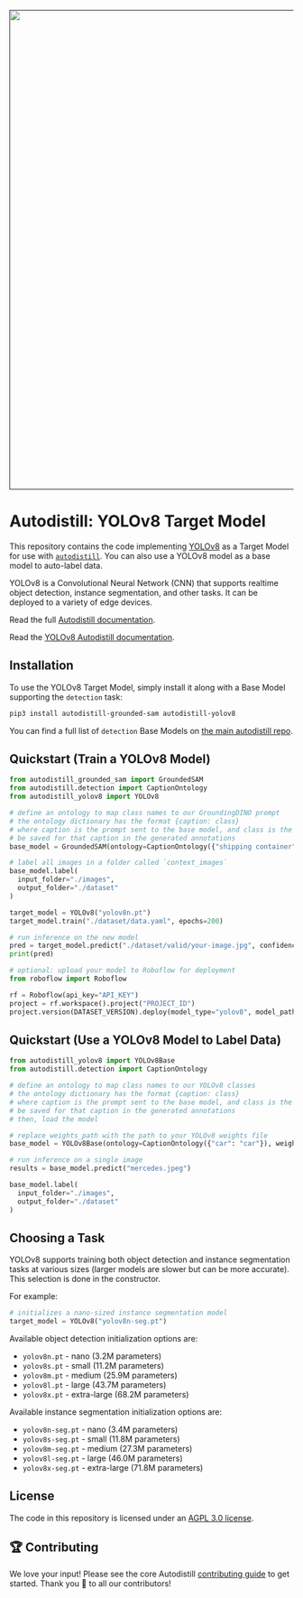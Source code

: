 <div align="center">
  <p>
    <a align="center" href="" target="_blank">
      <img
        width="850"
        src="https://media.roboflow.com/open-source/autodistill/autodistill-banner.jpg"
      >
    </a>
  </p>
</div>

# Autodistill: YOLOv8 Target Model

This repository contains the code implementing [YOLOv8](https://github.com/ultralytics/ultralytics) as a Target Model for use with [`autodistill`](https://github.com/autodistill/autodistill). You can also use a YOLOv8 model as a base model to auto-label data. 

YOLOv8 is a Convolutional Neural Network (CNN) that supports realtime object detection, instance segmentation, and other tasks. It can be deployed to a variety of edge devices.

Read the full [Autodistill documentation](https://autodistill.github.io/autodistill/).

Read the [YOLOv8 Autodistill documentation](https://autodistill.github.io/autodistill/target_models/yolov8/).

## Installation

To use the YOLOv8 Target Model, simply install it along with a Base Model supporting the `detection` task:

```bash
pip3 install autodistill-grounded-sam autodistill-yolov8
```

You can find a full list of `detection` Base Models on [the main autodistill repo](https://github.com/autodistill/autodistill).

## Quickstart (Train a YOLOv8 Model)

```python
from autodistill_grounded_sam import GroundedSAM
from autodistill.detection import CaptionOntology
from autodistill_yolov8 import YOLOv8

# define an ontology to map class names to our GroundingDINO prompt
# the ontology dictionary has the format {caption: class}
# where caption is the prompt sent to the base model, and class is the label that will
# be saved for that caption in the generated annotations
base_model = GroundedSAM(ontology=CaptionOntology({"shipping container": "container"}))

# label all images in a folder called `context_images`
base_model.label(
  input_folder="./images",
  output_folder="./dataset"
)

target_model = YOLOv8("yolov8n.pt")
target_model.train("./dataset/data.yaml", epochs=200)

# run inference on the new model
pred = target_model.predict("./dataset/valid/your-image.jpg", confidence=0.5)
print(pred)

# optional: upload your model to Roboflow for deployment
from roboflow import Roboflow

rf = Roboflow(api_key="API_KEY")
project = rf.workspace().project("PROJECT_ID")
project.version(DATASET_VERSION).deploy(model_type="yolov8", model_path=f"./runs/detect/train/")
```

## Quickstart (Use a YOLOv8 Model to Label Data)

```python
from autodistill_yolov8 import YOLOv8Base
from autodistill.detection import CaptionOntology

# define an ontology to map class names to our YOLOv8 classes
# the ontology dictionary has the format {caption: class}
# where caption is the prompt sent to the base model, and class is the label that will
# be saved for that caption in the generated annotations
# then, load the model

# replace weights_path with the path to your YOLOv8 weights file
base_model = YOLOv8Base(ontology=CaptionOntology({"car": "car"}), weights_path="yolov5s.pt")

# run inference on a single image
results = base_model.predict("mercedes.jpeg")

base_model.label(
  input_folder="./images",
  output_folder="./dataset"
)
```

## Choosing a Task

YOLOv8 supports training both object detection and instance segmentation tasks at various sizes (larger models are slower but can be more accurate). This selection is done in the constructor.

For example:
```python
# initializes a nano-sized instance segmentation model
target_model = YOLOv8("yolov8n-seg.pt")
```

Available object detection initialization options are:

* `yolov8n.pt` - nano (3.2M parameters)
* `yolov8s.pt` - small (11.2M parameters)
* `yolov8m.pt` - medium (25.9M parameters)
* `yolov8l.pt` - large (43.7M parameters)
* `yolov8x.pt` - extra-large (68.2M parameters)

Available instance segmentation initialization options are:

* `yolov8n-seg.pt` - nano (3.4M parameters)
* `yolov8s-seg.pt` - small (11.8M parameters)
* `yolov8m-seg.pt` - medium (27.3M parameters)
* `yolov8l-seg.pt` - large (46.0M parameters)
* `yolov8x-seg.pt` - extra-large (71.8M parameters)

## License

The code in this repository is licensed under an [AGPL 3.0 license](LICENSE).

## 🏆 Contributing

We love your input! Please see the core Autodistill [contributing guide](https://github.com/autodistill/autodistill/blob/main/CONTRIBUTING.md) to get started. Thank you 🙏 to all our contributors!